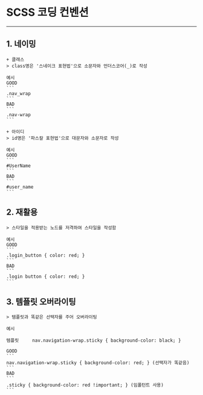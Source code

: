 ﻿# SCSS 코딩 컨벤션
------------
## 1. 네이밍

    + 클래스
    > class명은 '스네이크 표현법'으로 소문자와 언더스코어(_)로 작성

    예시
    GOOD
    ```
    .nav_wrap
    ```
    BAD
    ```
    .nav-wrap
    ```

    + 아이디
    > id명은 '파스칼 표현법'으로 대문자와 소문자로 작성

    예시
    GOOD
    ```
    #UserName
    ```
    BAD
    ```
    #user_name
    ```

## 2. 재활용

    > 스타일을 적용받는 노드를 저격하여 스타일을 작성함

    예시
    GOOD
    ```
    .login_button { color: red; }
    ```
    BAD
    ```
    .login button { color: red; }
    ```
     
## 3. 템플릿 오버라이팅

    > 템플릿과 똑같은 선택자를 주어 오버라이팅

    예시

    템플릿     nav.navigation-wrap.sticky { background-color: black; }

    GOOD
    ```
    nav.navigation-wrap.sticky { background-color: red; } (선택자가 똑같음)
    ```
    BAD
    ```
    .sticky { background-color: red !important; } (임폴턴트 사용)
    ```
    